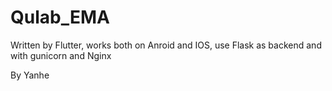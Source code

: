# Qulab_EMA

Written by Flutter, works both on Anroid and IOS, use Flask as backend and with gunicorn and Nginx

By Yanhe
